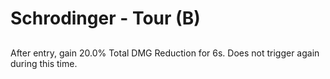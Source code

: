 # Schrodinger - Tour (B)

## 

After entry, gain 20.0% Total DMG Reduction for 6s. Does not trigger again during this time.